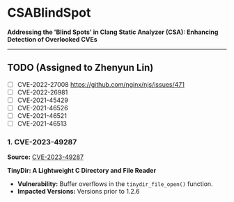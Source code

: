 # CSABlindSpot

**Addressing the 'Blind Spots' in Clang Static Analyzer (CSA): Enhancing Detection of Overlooked CVEs**

---

## TODO (Assigned to Zhenyun Lin)

- [ ] CVE-2022-27008
    https://github.com/nginx/njs/issues/471
- [ ] CVE-2022-26981
- [ ] CVE-2021-45429
- [ ] CVE-2021-46526
- [ ] CVE-2021-46521
- [ ] CVE-2021-46513

### 1. CVE-2023-49287

**Source:** [CVE-2023-49287](https://nvd.nist.gov/vuln/detail/CVE-2023-49287)

**TinyDir: A Lightweight C Directory and File Reader**

- **Vulnerability:** Buffer overflows in the `tinydir_file_open()` function.
- **Impacted Versions:** Versions prior to 1.2.6


